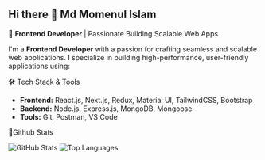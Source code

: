 ## Hi there 👋 __Md Momenul Islam__


🚀 **Frontend Developer** | Passionate Building Scalable Web Apps

I'm a __Frontend Developer__ with a passion for crafting seamless and scalable web applications. I specialize in building high-performance, user-friendly applications using:

🛠️ Tech Stack & Tools
* __Frontend:__ React.js, Next.js, Redux, Material UI, TailwindCSS, Bootstrap
* __Backend:__ Node.js, Express.js, MongoDB, Mongoose
* __Tools:__ Git, Postman, VS Code


📌Github Stats       

![GitHub Stats](https://github-readme-stats.vercel.app/api?username=momenul162&show_icons=true&theme=default)
![Top Languages](https://github-readme-stats.vercel.app/api/top-langs/?username=momenul162&layout=compact)
